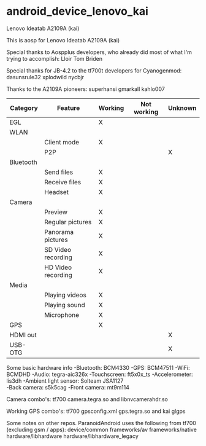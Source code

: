 android_device_lenovo_kai
=========================

Lenovo Ideatab A2109A (kai)

This is aosp for Lenovo Ideatab A2109A (kai)

Special thanks to Aospplus developers, who already did most of what I'm trying to accomplish:
  Lloir
  Tom Briden

Special thanks for JB-4.2 to the tf700t developers for Cyanogenmod:
  dasunsrule32
  xplodwild
  nycbjr

Thanks to the A2109A pioneers:
  superhansi
  gmarkall
  kahlo007

|Category |Feature |Working |Not working |Unknown |
|---------|--------|--------|------------|--------|
|EGL | |X | | |
|WLAN | | | | |
|  |Client mode |X | | |
|  |P2P | | |X |
|Bluetooth | | | |
|  |Send files |X | | |
|  |Receive files |X | | |
|  |Headset |X | | |
|Camera | | | | |
|  |Preview |X | | |
|  |Regular pictures |X | | |
|  |Panorama pictures |X | | |
|  |SD Video recording |X | | |
|  |HD Video recording |X | | |
|Media | | | | |
|  |Playing videos |X | | |
|  |Playing sound |X | | |
|  |Microphone |X | | |
|GPS | |X | | |
|HDMI out | | | |X |
|USB-OTG | | | |X |

Some basic hardware info
-Bluetooth: BCM4330
-GPS: BCM47511
-WiFi: BCMDHD
-Audio: tegra-aic326x
-Touchscreen: ft5x0x_ts
-Accelerometer: lis3dh
-Ambient light sensor: Solteam JSA1127	
-Back camera: s5k5cag
-Front camera: mt9m114

Camera combo's:
tf700 camera.tegra.so and libnvcamerahdr.so

Working GPS combo's:
tf700 gpsconfig.xml gps.tegra.so and kai glgps

Some notes on other repos. ParanoidAndroid uses the following from tf700 (excluding gsm / apps):
device/common
frameworks/av
frameworks/native
hardware/libhardware
hardware/libhardware_legacy
